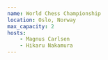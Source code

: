 ```yaml
---
name: World Chess Championship
location: Oslo, Norway
max_capacity: 2
hosts:
    - Magnus Carlsen
    - Hikaru Nakamura
---
```

